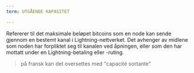 ```yaml
---
term: UTGÅENDE KAPASITET

---
```

Refererer til det maksimale beløpet bitcoins som en node kan sende gjennom en bestemt kanal i Lightning-nettverket. Det avhenger av midlene som noden har forpliktet seg til kanalen ved åpningen, eller som den har mottatt under en Lightning-betaling eller -ruting.

> på fransk kan det oversettes med "capacité sortante"